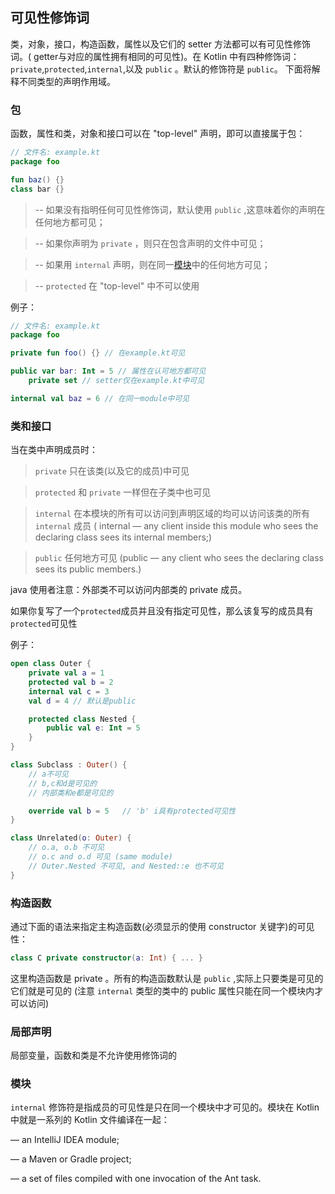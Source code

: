 ## 可见性修饰词
类，对象，接口，构造函数，属性以及它们的 setter 方法都可以有可见性修饰词。( getter与对应的属性拥有相同的可见性)。在 Kotlin 中有四种修饰词：`private`,`protected`,`internal`,以及 `public` 。默认的修饰符是 `public`。
下面将解释不同类型的声明作用域。

### 包
函数，属性和类，对象和接口可以在 "top-level" 声明，即可以直接属于包：

```kotlin
// 文件名: example.kt
package foo

fun baz() {}
class bar {}
```

>--  如果没有指明任何可见性修饰词，默认使用 `public` ,这意味着你的声明在任何地方都可见；

>-- 如果你声明为 `private` ，则只在包含声明的文件中可见；

>-- 如果用 `internal` 声明，则在同一[模块](http://kotlinlang.org/docs/reference/visibility-modifiers.html#modules)中的任何地方可见；

>-- `protected` 在 "top-level" 中不可以使用

例子：

```kotlin
// 文件名: example.kt
package foo

private fun foo() {} // 在example.kt可见

public var bar: Int = 5 // 属性在认可地方都可见
	private set // setter仅在example.kt中可见

internal val baz = 6 // 在同一module中可见
```

### 类和接口
当在类中声明成员时：

> `private` 只在该类(以及它的成员)中可见

> `protected` 和 `private` 一样但在子类中也可见

> `internal` 在本模块的所有可以访问到声明区域的均可以访问该类的所有 `internal` 成员 ( internal — any client inside this module who sees the declaring class sees its internal members;)

> `public` 任何地方可见 (public — any client who sees the declaring class sees its public members.)

java 使用者注意：外部类不可以访问内部类的 private 成员。

如果你复写了一个`protected`成员并且没有指定可见性，那么该复写的成员具有`protected`可见性

例子：

```kotlin
open class Outer {
	private val a = 1
	protected val b = 2
	internal val c = 3
	val d = 4 // 默认是public

	protected class Nested {
		public val e: Int = 5
	}
}

class Subclass : Outer() {
	// a不可见
	// b,c和d是可见的
	// 内部类和e都是可见的

	override val b = 5   // 'b' i具有protected可见性
}

class Unrelated(o: Outer) {
	// o.a, o.b 不可见
	// o.c and o.d 可见 (same module)
	// Outer.Nested 不可见, and Nested::e 也不可见
}
```

### 构造函数
通过下面的语法来指定主构造函数(必须显示的使用 constructor 关键字)的可见性：

```kotlin
class C private constructor(a: Int) { ... }
```

这里构造函数是 private 。所有的构造函数默认是 `public` ,实际上只要类是可见的它们就是可见的
(注意 `internal` 类型的类中的 public 属性只能在同一个模块内才可以访问)

### 局部声明
局部变量，函数和类是不允许使用修饰词的

### 模块
`internal` 修饰符是指成员的可见性是只在同一个模块中才可见的。模块在 Kotlin 中就是一系列的 Kotlin 文件编译在一起：

—  an IntelliJ IDEA module;

—  a Maven or Gradle project;

—  a set of files compiled with one invocation of the Ant task.
